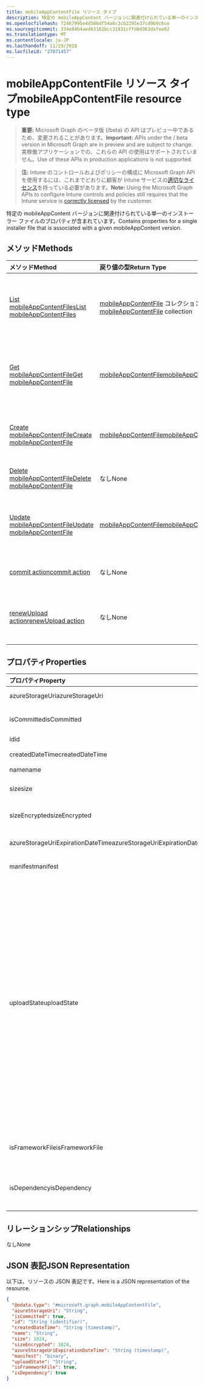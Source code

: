 ```yaml
---
title: mobileAppContentFile リソース タイプ
description: 特定の mobileAppContent バージョンに関連付けられている単一のインストーラー ファイルのプロパティが含まれています。
ms.openlocfilehash: 72467995e4d586df54a6c3cb2295e37cd9b9c6ce
ms.sourcegitcommit: 334e84b4aed63162bcc31831cffd6d363dafee02
ms.translationtype: MT
ms.contentlocale: ja-JP
ms.lasthandoff: 11/29/2018
ms.locfileid: "27071457"
---
```

# <a name="mobileappcontentfile-resource-type"></a><span data-ttu-id="fc6c5-103">mobileAppContentFile リソース タイプ</span><span class="sxs-lookup"><span data-stu-id="fc6c5-103">mobileAppContentFile resource type</span></span>

> <span data-ttu-id="fc6c5-104">**重要:** Microsoft Graph のベータ版 (/beta) の API はプレビュー中であるため、変更されることがあります。</span><span class="sxs-lookup"><span data-stu-id="fc6c5-104">**Important:** APIs under the / beta version in Microsoft Graph are in preview and are subject to change.</span></span> <span data-ttu-id="fc6c5-105">実稼働アプリケーションでの、これらの API の使用はサポートされていません。</span><span class="sxs-lookup"><span data-stu-id="fc6c5-105">Use of these APIs in production applications is not supported.</span></span>

> <span data-ttu-id="fc6c5-106">**注:** Intune のコントロールおよびポリシーの構成に Microsoft Graph API を使用するには、これまでどおりに顧客が Intune サービスの[適切なライセンス](https://go.microsoft.com/fwlink/?linkid=839381)を持っている必要があります。</span><span class="sxs-lookup"><span data-stu-id="fc6c5-106">**Note:** Using the Microsoft Graph APIs to configure Intune controls and policies still requires that the Intune service is [correctly licensed](https://go.microsoft.com/fwlink/?linkid=839381) by the customer.</span></span>

<span data-ttu-id="fc6c5-107">特定の mobileAppContent バージョンに関連付けられている単一のインストーラー ファイルのプロパティが含まれています。</span><span class="sxs-lookup"><span data-stu-id="fc6c5-107">Contains properties for a single installer file that is associated with a given mobileAppContent version.</span></span>
## <a name="methods"></a><span data-ttu-id="fc6c5-108">メソッド</span><span class="sxs-lookup"><span data-stu-id="fc6c5-108">Methods</span></span>
|<span data-ttu-id="fc6c5-109">メソッド</span><span class="sxs-lookup"><span data-stu-id="fc6c5-109">Method</span></span>|<span data-ttu-id="fc6c5-110">戻り値の型</span><span class="sxs-lookup"><span data-stu-id="fc6c5-110">Return Type</span></span>|<span data-ttu-id="fc6c5-111">説明</span><span class="sxs-lookup"><span data-stu-id="fc6c5-111">Description</span></span>|
|:---|:---|:---|
|[<span data-ttu-id="fc6c5-112">List mobileAppContentFiles</span><span class="sxs-lookup"><span data-stu-id="fc6c5-112">List mobileAppContentFiles</span></span>](../api/intune-apps-mobileappcontentfile-list.md)|<span data-ttu-id="fc6c5-113">[mobileAppContentFile](../resources/intune-apps-mobileappcontentfile.md) コレクション</span><span class="sxs-lookup"><span data-stu-id="fc6c5-113">[mobileAppContentFile](../resources/intune-apps-mobileappcontentfile.md) collection</span></span>|<span data-ttu-id="fc6c5-114">[mobileAppContentFile](../resources/intune-apps-mobileappcontentfile.md) オブジェクトのプロパティとリレーションシップをリストします。</span><span class="sxs-lookup"><span data-stu-id="fc6c5-114">List properties and relationships of the [mobileAppContentFile](../resources/intune-apps-mobileappcontentfile.md) objects.</span></span>|
|[<span data-ttu-id="fc6c5-115">Get mobileAppContentFile</span><span class="sxs-lookup"><span data-stu-id="fc6c5-115">Get mobileAppContentFile</span></span>](../api/intune-apps-mobileappcontentfile-get.md)|[<span data-ttu-id="fc6c5-116">mobileAppContentFile</span><span class="sxs-lookup"><span data-stu-id="fc6c5-116">mobileAppContentFile</span></span>](../resources/intune-apps-mobileappcontentfile.md)|<span data-ttu-id="fc6c5-117">[mobileAppContentFile](../resources/intune-apps-mobileappcontentfile.md) オブジェクトのプロパティとリレーションシップを読み取ります。</span><span class="sxs-lookup"><span data-stu-id="fc6c5-117">Read properties and relationships of the [mobileAppContentFile](../resources/intune-apps-mobileappcontentfile.md) object.</span></span>|
|[<span data-ttu-id="fc6c5-118">Create mobileAppContentFile</span><span class="sxs-lookup"><span data-stu-id="fc6c5-118">Create mobileAppContentFile</span></span>](../api/intune-apps-mobileappcontentfile-create.md)|[<span data-ttu-id="fc6c5-119">mobileAppContentFile</span><span class="sxs-lookup"><span data-stu-id="fc6c5-119">mobileAppContentFile</span></span>](../resources/intune-apps-mobileappcontentfile.md)|<span data-ttu-id="fc6c5-120">新しい [mobileAppContentFile](../resources/intune-apps-mobileappcontentfile.md) オブジェクトを作成します。</span><span class="sxs-lookup"><span data-stu-id="fc6c5-120">Create a new [mobileAppContentFile](../resources/intune-apps-mobileappcontentfile.md) object.</span></span>|
|[<span data-ttu-id="fc6c5-121">Delete mobileAppContentFile</span><span class="sxs-lookup"><span data-stu-id="fc6c5-121">Delete mobileAppContentFile</span></span>](../api/intune-apps-mobileappcontentfile-delete.md)|<span data-ttu-id="fc6c5-122">なし</span><span class="sxs-lookup"><span data-stu-id="fc6c5-122">None</span></span>|<span data-ttu-id="fc6c5-123">[mobileAppContentFile](../resources/intune-apps-mobileappcontentfile.md) を削除します。</span><span class="sxs-lookup"><span data-stu-id="fc6c5-123">Deletes a [mobileAppContentFile](../resources/intune-apps-mobileappcontentfile.md).</span></span>|
|[<span data-ttu-id="fc6c5-124">Update mobileAppContentFile</span><span class="sxs-lookup"><span data-stu-id="fc6c5-124">Update mobileAppContentFile</span></span>](../api/intune-apps-mobileappcontentfile-update.md)|[<span data-ttu-id="fc6c5-125">mobileAppContentFile</span><span class="sxs-lookup"><span data-stu-id="fc6c5-125">mobileAppContentFile</span></span>](../resources/intune-apps-mobileappcontentfile.md)|<span data-ttu-id="fc6c5-126">[mobileAppContentFile](../resources/intune-apps-mobileappcontentfile.md) オブジェクトのプロパティを更新します。</span><span class="sxs-lookup"><span data-stu-id="fc6c5-126">Update the properties of a [mobileAppContentFile](../resources/intune-apps-mobileappcontentfile.md) object.</span></span>|
|[<span data-ttu-id="fc6c5-127">commit action</span><span class="sxs-lookup"><span data-stu-id="fc6c5-127">commit action</span></span>](../api/intune-apps-mobileappcontentfile-commit.md)|<span data-ttu-id="fc6c5-128">なし</span><span class="sxs-lookup"><span data-stu-id="fc6c5-128">None</span></span>|<span data-ttu-id="fc6c5-129">特定のアプリのファイルをコミットします。</span><span class="sxs-lookup"><span data-stu-id="fc6c5-129">Commits a file of a given app.</span></span>|
|[<span data-ttu-id="fc6c5-130">renewUpload action</span><span class="sxs-lookup"><span data-stu-id="fc6c5-130">renewUpload action</span></span>](../api/intune-apps-mobileappcontentfile-renewupload.md)|<span data-ttu-id="fc6c5-131">なし</span><span class="sxs-lookup"><span data-stu-id="fc6c5-131">None</span></span>|<span data-ttu-id="fc6c5-132">アプリケーション ファイルのアップロード用の SAS URI を更新します。</span><span class="sxs-lookup"><span data-stu-id="fc6c5-132">Renews the SAS URI for an application file upload.</span></span>|

## <a name="properties"></a><span data-ttu-id="fc6c5-133">プロパティ</span><span class="sxs-lookup"><span data-stu-id="fc6c5-133">Properties</span></span>
|<span data-ttu-id="fc6c5-134">プロパティ</span><span class="sxs-lookup"><span data-stu-id="fc6c5-134">Property</span></span>|<span data-ttu-id="fc6c5-135">型</span><span class="sxs-lookup"><span data-stu-id="fc6c5-135">Type</span></span>|<span data-ttu-id="fc6c5-136">説明</span><span class="sxs-lookup"><span data-stu-id="fc6c5-136">Description</span></span>|
|:---|:---|:---|
|<span data-ttu-id="fc6c5-137">azureStorageUri</span><span class="sxs-lookup"><span data-stu-id="fc6c5-137">azureStorageUri</span></span>|<span data-ttu-id="fc6c5-138">String</span><span class="sxs-lookup"><span data-stu-id="fc6c5-138">String</span></span>|<span data-ttu-id="fc6c5-139">Azure ストレージ URI。</span><span class="sxs-lookup"><span data-stu-id="fc6c5-139">The Azure Storage URI.</span></span>|
|<span data-ttu-id="fc6c5-140">isCommitted</span><span class="sxs-lookup"><span data-stu-id="fc6c5-140">isCommitted</span></span>|<span data-ttu-id="fc6c5-141">Boolean</span><span class="sxs-lookup"><span data-stu-id="fc6c5-141">Boolean</span></span>|<span data-ttu-id="fc6c5-142">ファイルがコミットされたかどうかを示す値。</span><span class="sxs-lookup"><span data-stu-id="fc6c5-142">A value indicating whether the file is committed.</span></span>|
|<span data-ttu-id="fc6c5-143">id</span><span class="sxs-lookup"><span data-stu-id="fc6c5-143">id</span></span>|<span data-ttu-id="fc6c5-144">String</span><span class="sxs-lookup"><span data-stu-id="fc6c5-144">String</span></span>|<span data-ttu-id="fc6c5-145">ファイル ID。</span><span class="sxs-lookup"><span data-stu-id="fc6c5-145">The File Id.</span></span>|
|<span data-ttu-id="fc6c5-146">createdDateTime</span><span class="sxs-lookup"><span data-stu-id="fc6c5-146">createdDateTime</span></span>|<span data-ttu-id="fc6c5-147">DateTimeOffset</span><span class="sxs-lookup"><span data-stu-id="fc6c5-147">DateTimeOffset</span></span>|<span data-ttu-id="fc6c5-148">ファイルが作成された時刻。</span><span class="sxs-lookup"><span data-stu-id="fc6c5-148">The time the file was created.</span></span>|
|<span data-ttu-id="fc6c5-149">name</span><span class="sxs-lookup"><span data-stu-id="fc6c5-149">name</span></span>|<span data-ttu-id="fc6c5-150">String</span><span class="sxs-lookup"><span data-stu-id="fc6c5-150">String</span></span>|<span data-ttu-id="fc6c5-151">ファイル名。</span><span class="sxs-lookup"><span data-stu-id="fc6c5-151">the file name.</span></span>|
|<span data-ttu-id="fc6c5-152">size</span><span class="sxs-lookup"><span data-stu-id="fc6c5-152">size</span></span>|<span data-ttu-id="fc6c5-153">Int64</span><span class="sxs-lookup"><span data-stu-id="fc6c5-153">Int64</span></span>|<span data-ttu-id="fc6c5-154">暗号化する前のファイルのサイズ。</span><span class="sxs-lookup"><span data-stu-id="fc6c5-154">The size of the file prior to encryption.</span></span>|
|<span data-ttu-id="fc6c5-155">sizeEncrypted</span><span class="sxs-lookup"><span data-stu-id="fc6c5-155">sizeEncrypted</span></span>|<span data-ttu-id="fc6c5-156">Int64</span><span class="sxs-lookup"><span data-stu-id="fc6c5-156">Int64</span></span>|<span data-ttu-id="fc6c5-157">暗号化した後のファイルのサイズ。</span><span class="sxs-lookup"><span data-stu-id="fc6c5-157">The size of the file after encryption.</span></span>|
|<span data-ttu-id="fc6c5-158">azureStorageUriExpirationDateTime</span><span class="sxs-lookup"><span data-stu-id="fc6c5-158">azureStorageUriExpirationDateTime</span></span>|<span data-ttu-id="fc6c5-159">DateTimeOffset</span><span class="sxs-lookup"><span data-stu-id="fc6c5-159">DateTimeOffset</span></span>|<span data-ttu-id="fc6c5-160">Azure ストレージ URI の有効期限が切れる時刻。</span><span class="sxs-lookup"><span data-stu-id="fc6c5-160">The time the Azure storage Uri expires.</span></span>|
|<span data-ttu-id="fc6c5-161">manifest</span><span class="sxs-lookup"><span data-stu-id="fc6c5-161">manifest</span></span>|<span data-ttu-id="fc6c5-162">バイナリ</span><span class="sxs-lookup"><span data-stu-id="fc6c5-162">Binary</span></span>|<span data-ttu-id="fc6c5-163">マニフェスト情報。</span><span class="sxs-lookup"><span data-stu-id="fc6c5-163">The manifest information.</span></span>|
|<span data-ttu-id="fc6c5-164">uploadState</span><span class="sxs-lookup"><span data-stu-id="fc6c5-164">uploadState</span></span>|[<span data-ttu-id="fc6c5-165">mobileAppContentFileUploadState</span><span class="sxs-lookup"><span data-stu-id="fc6c5-165">mobileAppContentFileUploadState</span></span>](../resources/intune-apps-mobileappcontentfileuploadstate.md)|<span data-ttu-id="fc6c5-166">現在のアップロード要求の状態。</span><span class="sxs-lookup"><span data-stu-id="fc6c5-166">The state of the current upload request.</span></span> <span data-ttu-id="fc6c5-167">可能な値は、`success`、`transientError`、`error`、`unknown`、`azureStorageUriRequestSuccess`、`azureStorageUriRequestPending`、`azureStorageUriRequestFailed`、`azureStorageUriRequestTimedOut`、`azureStorageUriRenewalSuccess`、`azureStorageUriRenewalPending`、`azureStorageUriRenewalFailed`、`azureStorageUriRenewalTimedOut`、`commitFileSuccess`、`commitFilePending`、`commitFileFailed`、`commitFileTimedOut` です。</span><span class="sxs-lookup"><span data-stu-id="fc6c5-167">Possible values are: `success`, `transientError`, `error`, `unknown`, `azureStorageUriRequestSuccess`, `azureStorageUriRequestPending`, `azureStorageUriRequestFailed`, `azureStorageUriRequestTimedOut`, `azureStorageUriRenewalSuccess`, `azureStorageUriRenewalPending`, `azureStorageUriRenewalFailed`, `azureStorageUriRenewalTimedOut`, `commitFileSuccess`, `commitFilePending`, `commitFileFailed`, `commitFileTimedOut`.</span></span>|
|<span data-ttu-id="fc6c5-168">isFrameworkFile</span><span class="sxs-lookup"><span data-stu-id="fc6c5-168">isFrameworkFile</span></span>|<span data-ttu-id="fc6c5-169">ブール値</span><span class="sxs-lookup"><span data-stu-id="fc6c5-169">Boolean</span></span>|<span data-ttu-id="fc6c5-170">フレームワーク ファイルのファイルかどうかを示す値です。</span><span class="sxs-lookup"><span data-stu-id="fc6c5-170">A value indicating whether the file is a framework file.</span></span>|
|<span data-ttu-id="fc6c5-171">isDependency</span><span class="sxs-lookup"><span data-stu-id="fc6c5-171">isDependency</span></span>|<span data-ttu-id="fc6c5-172">ブール値</span><span class="sxs-lookup"><span data-stu-id="fc6c5-172">Boolean</span></span>|<span data-ttu-id="fc6c5-173">かどうか、コンテンツ ファイルは、メインのコンテンツ ファイルの依存関係です。</span><span class="sxs-lookup"><span data-stu-id="fc6c5-173">Whether the content file is a dependency for the main content file.</span></span>|

## <a name="relationships"></a><span data-ttu-id="fc6c5-174">リレーションシップ</span><span class="sxs-lookup"><span data-stu-id="fc6c5-174">Relationships</span></span>
<span data-ttu-id="fc6c5-175">なし</span><span class="sxs-lookup"><span data-stu-id="fc6c5-175">None</span></span>
## <a name="json-representation"></a><span data-ttu-id="fc6c5-176">JSON 表記</span><span class="sxs-lookup"><span data-stu-id="fc6c5-176">JSON Representation</span></span>
<span data-ttu-id="fc6c5-177">以下は、リソースの JSON 表記です。</span><span class="sxs-lookup"><span data-stu-id="fc6c5-177">Here is a JSON representation of the resource.</span></span>
<!-- {
  "blockType": "resource",
  "keyProperty": "id",
  "@odata.type": "microsoft.graph.mobileAppContentFile"
}
-->
``` json
{
  "@odata.type": "#microsoft.graph.mobileAppContentFile",
  "azureStorageUri": "String",
  "isCommitted": true,
  "id": "String (identifier)",
  "createdDateTime": "String (timestamp)",
  "name": "String",
  "size": 1024,
  "sizeEncrypted": 1024,
  "azureStorageUriExpirationDateTime": "String (timestamp)",
  "manifest": "binary",
  "uploadState": "String",
  "isFrameworkFile": true,
  "isDependency": true
}
```





